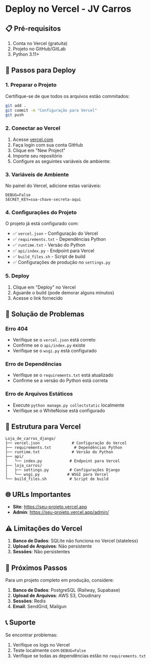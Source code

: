 # Deploy no Vercel - JV Carros

## 📋 Pré-requisitos

1. Conta no Vercel (gratuita)
2. Projeto no GitHub/GitLab
3. Python 3.11+

## 🚀 Passos para Deploy

### 1. Preparar o Projeto

Certifique-se de que todos os arquivos estão commitados:

```bash
git add .
git commit -m "Configuração para Vercel"
git push
```

### 2. Conectar ao Vercel

1. Acesse [vercel.com](https://vercel.com)
2. Faça login com sua conta GitHub
3. Clique em "New Project"
4. Importe seu repositório
5. Configure as seguintes variáveis de ambiente:

### 3. Variáveis de Ambiente

No painel do Vercel, adicione estas variáveis:

```
DEBUG=False
SECRET_KEY=sua-chave-secreta-aqui
```

### 4. Configurações do Projeto

O projeto já está configurado com:

- ✅ `vercel.json` - Configuração do Vercel
- ✅ `requirements.txt` - Dependências Python
- ✅ `runtime.txt` - Versão do Python
- ✅ `api/index.py` - Endpoint para Vercel
- ✅ `build_files.sh` - Script de build
- ✅ Configurações de produção no `settings.py`

### 5. Deploy

1. Clique em "Deploy" no Vercel
2. Aguarde o build (pode demorar alguns minutos)
3. Acesse o link fornecido

## 🔧 Solução de Problemas

### Erro 404
- Verifique se o `vercel.json` está correto
- Confirme se o `api/index.py` existe
- Verifique se o `wsgi.py` está configurado

### Erro de Dependências
- Verifique se o `requirements.txt` está atualizado
- Confirme se a versão do Python está correta

### Erro de Arquivos Estáticos
- Execute `python manage.py collectstatic` localmente
- Verifique se o WhiteNoise está configurado

## 📁 Estrutura para Vercel

```
Loja_de_carros_django/
├── vercel.json              # Configuração do Vercel
├── requirements.txt          # Dependências Python
├── runtime.txt              # Versão do Python
├── api/
│   └── index.py            # Endpoint para Vercel
├── loja_carros/
│   ├── settings.py         # Configurações Django
│   └── wsgi.py            # WSGI para Vercel
└── build_files.sh          # Script de build
```

## 🌐 URLs Importantes

- **Site**: https://seu-projeto.vercel.app
- **Admin**: https://seu-projeto.vercel.app/admin/

## ⚠️ Limitações do Vercel

1. **Banco de Dados**: SQLite não funciona no Vercel (stateless)
2. **Upload de Arquivos**: Não persistente
3. **Sessões**: Não persistentes

## 🔄 Próximos Passos

Para um projeto completo em produção, considere:

1. **Banco de Dados**: PostgreSQL (Railway, Supabase)
2. **Upload de Arquivos**: AWS S3, Cloudinary
3. **Sessões**: Redis
4. **Email**: SendGrid, Mailgun

## 📞 Suporte

Se encontrar problemas:

1. Verifique os logs no Vercel
2. Teste localmente com `DEBUG=False`
3. Verifique se todas as dependências estão no `requirements.txt` 